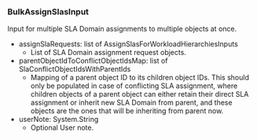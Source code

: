 ### BulkAssignSlasInput
Input for multiple SLA Domain assignments to multiple objects at once.

- assignSlaRequests: list of AssignSlasForWorkloadHierarchiesInputs
  - List of SLA Domain assignment request objects.
- parentObjectIdToConflictObjectIdsMap: list of SlaConflictObjectIdsWithParentIds
  - Mapping of a parent object ID to its children object IDs. This should only be populated in case of conflicting SLA assignment, where children objects of a parent object can either retain their direct SLA assignment or inherit new SLA Domain from parent, and these objects are the ones that will be inheriting from parent now.
- userNote: System.String
  - Optional User note.
